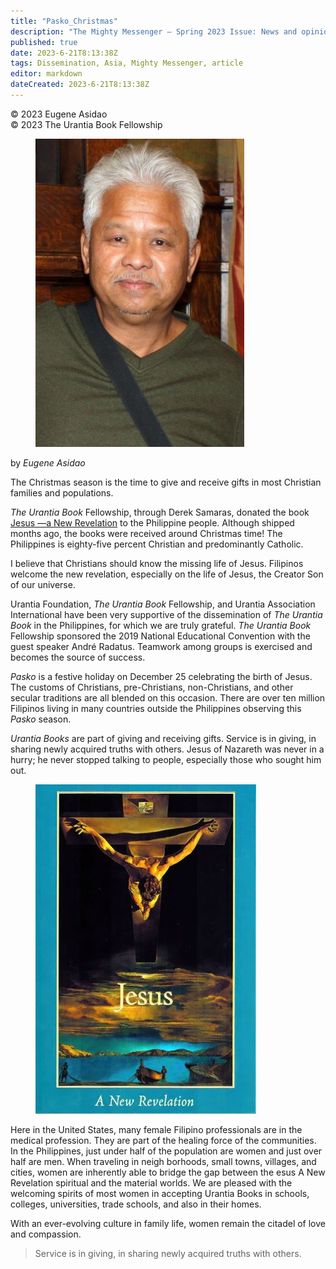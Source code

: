 ```yaml
---
title: "Pasko_Christmas"
description: "The Mighty Messenger — Spring 2023 Issue: News and opinions for Readers of The Urantia Book"
published: true
date: 2023-6-21T8:13:38Z
tags: Dissemination, Asia, Mighty Messenger, article
editor: markdown
dateCreated: 2023-6-21T8:13:38Z
---
```


<p class="v-card v-sheet theme--light grey lighten-3 px-2">© 2023 Eugene Asidao<br>© 2023 The Urantia Book Fellowship</p>

<figure id="Figure_1" class="image urantiapedia image-style-align-left">
<img src="/image/article/The_Mighty_Messenger/2023_Spring/011.jpg">
</figure>

by _Eugene Asidao_

The Christmas season is the time to give and receive gifts in most Christian families and populations. 

_The Urantia Book_ Fellowship, through Derek Samaras, donated the book [Jesus —a New Revelation](https://www.amazon.com/Jesus-A-New-Revelation/dp/0966878302) to the Philippine people. Although shipped months ago, the books were received around Christmas time! The Philippines is eighty-five percent Christian and predominantly Catholic. 

I believe that Christians should know the missing life of Jesus. Filipinos welcome the new revelation, especially on the life of Jesus, the Creator Son of our universe.

Urantia Foundation, _The Urantia Book_ Fellowship, and Urantia Association International have been very supportive of the dissemination of _The Urantia Book_ in the Philippines, for which we are truly grateful. _The Urantia Book_ Fellowship sponsored the 2019 National Educational Convention with the guest speaker André Radatus. Teamwork among groups is exercised and becomes the source of success.

_Pasko_ is a festive holiday on December 25 celebrating the birth of Jesus. The customs of Christians, pre-Christians, non-Christians, and other secular traditions are all blended on this occasion. There are over ten million Filipinos living in many countries outside the Philippines observing this _Pasko_ season. 

_Urantia Books_ are part of giving and receiving gifts. Service is in giving, in sharing newly acquired truths with others. Jesus of Nazareth was never in a hurry; he never stopped talking to people, especially those who sought him out. 

<figure id="Figure_2" class="image urantiapedia image-style-align-right">
<img src="/image/article/The_Mighty_Messenger/2023_Spring/012.jpg">
</figure>

Here in the United States, many female Filipino professionals are in the medical profession. They are part of the healing force of the communities. In the Philippines, just under half of the population are women and just over half are men. When traveling in neigh borhoods, small towns, villages, and cities, women are inherently able to bridge the gap between the esus A New Revelation spiritual and the material worlds. We are pleased with the welcoming spirits of most women in accepting Urantia Books in schools, colleges, universities, trade schools, and also in their homes.

With an ever-evolving culture in family life, women remain the citadel of love and compassion.

> Service is in giving, in sharing newly acquired truths with others.